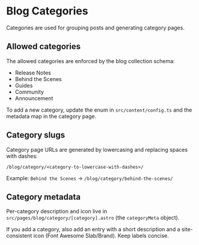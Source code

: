 # Blog Categories

Categories are used for grouping posts and generating category pages.

## Allowed categories

The allowed categories are enforced by the blog collection schema:

- Release Notes
- Behind the Scenes
- Guides
- Community
- Announcement

To add a new category, update the enum in `src/content/config.ts` and the metadata map in the category page.

## Category slugs

Category page URLs are generated by lowercasing and replacing spaces with dashes:

`/blog/category/<category-to-lowercase-with-dashes>/`

Example: `Behind the Scenes` → `/blog/category/behind-the-scenes/`

## Category metadata

Per-category description and icon live in `src/pages/blog/category/[category].astro` (the `categoryMeta` object).

If you add a category, also add an entry with a short description and a site-consistent icon (Font Awesome Slab/Brand). Keep labels concise.

